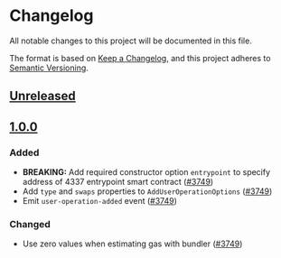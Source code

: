 # Changelog
All notable changes to this project will be documented in this file.

The format is based on [Keep a Changelog](https://keepachangelog.com/en/1.0.0/),
and this project adheres to [Semantic Versioning](https://semver.org/spec/v2.0.0.html).

## [Unreleased]

## [1.0.0]
### Added
- **BREAKING:** Add required constructor option `entrypoint` to specify address of 4337 entrypoint smart contract ([#3749](https://github.com/MetaMask/core/pull/3749))
- Add `type` and `swaps` properties to `AddUserOperationOptions` ([#3749](https://github.com/MetaMask/core/pull/3749))
- Emit `user-operation-added` event ([#3749](https://github.com/MetaMask/core/pull/3749))

### Changed
- Use zero values when estimating gas with bundler ([#3749](https://github.com/MetaMask/core/pull/3749))

[Unreleased]: https://github.com/MetaMask/core/compare/@metamask/user-operation-controller@1.0.0...HEAD
[1.0.0]: https://github.com/MetaMask/core/releases/tag/@metamask/user-operation-controller@1.0.0
